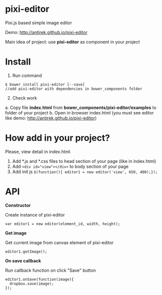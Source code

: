 pixi-editor
===========

Pixi.js based simple image editor

Demo: http://antirek.github.io/pixi-editor

Main idea of project: use **pixi-editor** as component in your project


Install
=======
 1. Run command
``````
$ bower install pixi-editor [--save]
//add pixi-editor with dependencies in bower_components folder
``````

 2. Check work
 
  a. Copy file **index.html** from **bower_components/pixi-editor/examples** to folder of your project
  b. Open in browser index.html (you must see editor like demo: http://antirek.github.io/pixi-editor)


How add in your project?
========================
Please, view detail in index.html

1. Add *.js and *.css files to head section of your page (like in index.html)
2. Add `````<div id="view"></div>````` to body section of your page
3. Add init js `````` $(function(){ editor1 = new editor('view', 650, 400);});	``````


API
===

**Constructor**

Create instance of pixi-editor

````` var editor1 = new editor(element_id, width, height); `````

**Get image**

Get current image from canvas element of pixi-editor

````` editor1.getImage(); `````

**On save callback**

Run callback function on click "Save" button

````` 
editor1.onSave(function(image){
  dropbox.save(image);
}); 
`````



